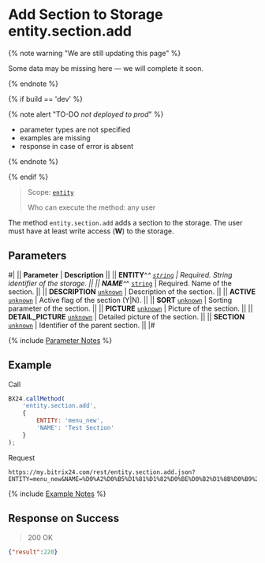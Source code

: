 # Add Section to Storage entity.section.add

{% note warning "We are still updating this page" %}

Some data may be missing here — we will complete it soon.

{% endnote %}

{% if build == 'dev' %}

{% note alert "TO-DO _not deployed to prod_" %}

- parameter types are not specified
- examples are missing
- response in case of error is absent

{% endnote %}

{% endif %}

> Scope: [`entity`](../../scopes/permissions.md)
>
> Who can execute the method: any user

The method `entity.section.add` adds a section to the storage. The user must have at least write access (**W**) to the storage.

## Parameters

#|
|| **Parameter** | **Description** ||
|| **ENTITY**^*^
[`string`](../../data-types.md) | Required. String identifier of the storage. ||
|| **NAME**^*^
[`string`](../../data-types.md) | Required. Name of the section. ||
|| **DESCRIPTION**
[`unknown`](../../data-types.md) | Description of the section. ||
|| **ACTIVE**
[`unknown`](../../data-types.md) | Active flag of the section (Y\|N). ||
|| **SORT**
[`unknown`](../../data-types.md) | Sorting parameter of the section. ||
|| **PICTURE**
[`unknown`](../../data-types.md) | Picture of the section. ||
|| **DETAIL_PICTURE**
[`unknown`](../../data-types.md) | Detailed picture of the section. ||
|| **SECTION**
[`unknown`](../../data-types.md) | Identifier of the parent section. ||
|#

{% include [Parameter Notes](../../../_includes/required.md) %}

## Example

Call
```js
BX24.callMethod(
    'entity.section.add',
    {
        ENTITY: 'menu_new',
        'NAME': 'Test Section'
    }
);
```

Request
```http
https://my.bitrix24.com/rest/entity.section.add.json?ENTITY=menu_new&NAME=%D0%A2%D0%B5%D1%81%D1%82%D0%BE%D0%B2%D1%8B%D0%B9%20%D1%80%D0%B0%D0%B7%D0%B4%D0%B5%D0%BB&auth=9affe382af74d9c5caa588e28096e872
```

{% include [Example Notes](../../../_includes/examples.md) %}

## Response on Success

> 200 OK
```json
{"result":220}
```